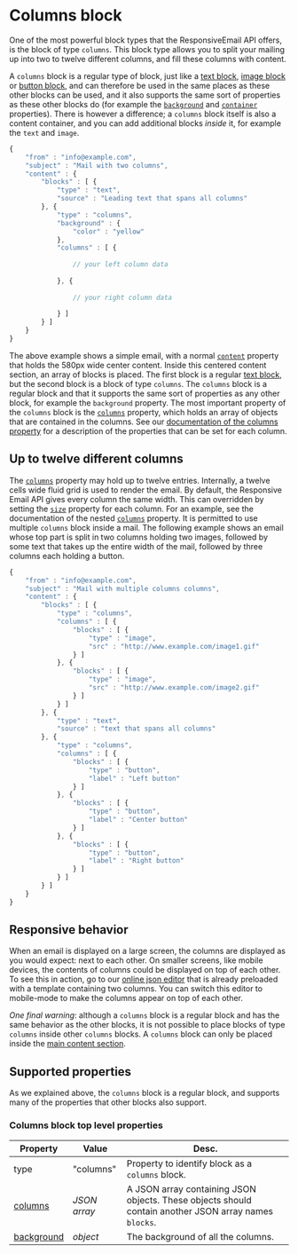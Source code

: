 # Columns block

One of the most powerful block types that the ResponsiveEmail API offers,
is the block of type `columns`. This block type allows you to split
your mailing up into two to twelve different columns, and fill these columns
with content.

A `columns` block is a regular type of block, just like a [text block](../json/block-text), 
[image block](../json/block-image) 
or [button block](../json/block-button), 
and can therefore be used in the same places as these other blocks can be used, 
and it also supports the same sort of properties as these other blocks do 
(for example the [`background`](../json/property-background) 
and [`container`](../json/property-container) properties). 
There is however a difference; a `columns` block itself is also a content 
container, and you can add additional blocks *inside* it, for example the `text` 
and `image`.

```javascript
{
    "from" : "info@example.com",
    "subject" : "Mail with two columns",
    "content" : {
        "blocks" : [ {
            "type" : "text",
            "source" : "Leading text that spans all columns"
        }, {
            "type" : "columns",
            "background" : {
                "color" : "yellow"
            },
            "columns" : [ {
            
                // your left column data 
            
            }, {
            
                // your right column data 
            
            } ]
        } ]
    }
}
```

The above example shows a simple email, with a normal [`content`](../json/property-content) 
property that holds the 580px wide center content. Inside this centered content 
section, an array of blocks is placed. The first block is a regular [text block](../json/block-text), 
but the second block is a block of type `columns`. The `columns` block is a 
regular block and that it supports the same sort of properties as any other block, 
for example the `background` property. The most important property of the `columns` 
block is the [`columns`](../json/property-columns) property, 
which holds an array of objects that are contained in the columns. See our 
[documentation of the columns property](../json/property-columns) 
for a description of the properties that can be set for each column.

## Up to twelve different columns

The [`columns`](../json/property-columns) property 
may hold up to twelve entries. Internally, a twelve cells wide fluid grid is used 
to render the email. By default, the Responsive Email API gives every column the 
same width. This can overridden by setting the [`size`](../json/property-size) 
property for each column. For an example, see the documentation of the nested 
[`columns`](../json/property-columns) property. It 
is permitted to use multiple `columns` block inside a mail. The following example 
shows an email whose top part is split in two columns holding two images, 
followed by some text that takes up the entire width of the mail, followed by 
three columns each holding a button.

```javascript
{
    "from" : "info@example.com",
    "subject" : "Mail with multiple columns columns",
    "content" : {
        "blocks" : [ {
            "type" : "columns",
            "columns" : [ {
                "blocks" : [ {
                    "type" : "image",
                    "src" : "http://www.example.com/image1.gif"
                } ]
            }, {
                "blocks" : [ {
                    "type" : "image",
                    "src" : "http://www.example.com/image2.gif"
                } ]
            } ]
        }, {
            "type" : "text",
            "source" : "text that spans all columns"
        }, {
            "type" : "columns",
            "columns" : [ {
                "blocks" : [ {
                    "type" : "button",
                    "label" : "Left button"
                } ]
            }, {
                "blocks" : [ {
                    "type" : "button",
                    "label" : "Center button"
                } ]
            }, {
                "blocks" : [ {
                    "type" : "button",
                    "label" : "Right button"
                } ]
            } ]
        } ]
    }
}
```

## Responsive behavior

When an email is displayed on a large screen, the columns are displayed as you 
would expect: next to each other. On smaller screens, like mobile devices, 
the contents of columns could be displayed on top of each other. To see this 
in action, go to our [online json editor](../main/json-editor) that is already 
preloaded with a template containing two columns. You can switch this editor to 
mobile-mode to make the columns appear on top of each other. 

*One final warning*: although a `columns` block is a regular block and has the 
same behavior as the other blocks, it is not possible to place blocks of type 
`columns` inside other `columns` blocks. A `columns` block can only be placed 
inside the [main content section](../json/property-content).

## Supported properties

As we explained above, the `columns` block is a regular block, and
supports many of the properties that other blocks also support.

### Columns block top level properties

| Property | Value | Desc. |
| -------- | ----- | ----- |
| type | "columns" | Property to identify block as a `columns` block. |
| [columns](../json/property-columns) | _JSON array_ | A JSON array containing JSON objects. These objects should contain another JSON array names `blocks`. |
| [background](../json/property-background) | _object_ | The background of all the columns. |
